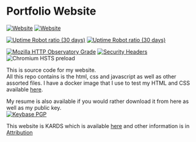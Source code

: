 # Portfolio Website

[![Website](https://img.shields.io/website/https/www.jwhite.network?down_message=offline&label=Hosted&up_message=online)](https://www.jwhite.network) [![Website](https://img.shields.io/website/https/portfolio.jwhite.network?down_message=offline&label=Self-Hosted&up_message=online)](https://portfolio.jwhite.network)

[![Uptime Robot ratio (30 days)](https://img.shields.io/uptimerobot/ratio/m782036015-8fcc23e2895b73af1e1cd132?label=Hosted%20Uptime)](https://www.jwhite.network) [![Uptime Robot ratio (30 days)](https://img.shields.io/uptimerobot/ratio/m782036017-2cdb6d8199d03d2fbf4bf8d7?label=Self-Hosted%20Uptime)](https://portfolio.jwhite.network)

[![Mozilla HTTP Observatory Grade](https://img.shields.io/mozilla-observatory/grade/portfolio.jwhite.network?publish)](https://observatory.mozilla.org/analyze/portfolio.jwhite.network) [![Security Headers](https://img.shields.io/security-headers?style=flat-square&url=https%3A%2F%2Fwww.jwhite.network)](https://securityheaders.com/?q=portfolio.jwhite.network&followRedirects=on) ![Chromium HSTS preload](https://img.shields.io/hsts/preload/www.jwhite.network?style=flat-square)

This is source code for my website.  
All this repo contains is the html, css and javascript as well as other assorted files. I have a docker image that I use to test my HTML and CSS available [here](https://github.com/Cyb3r-Jak3/html5validator-docker).

My resume is also available if you would rather download it from here as well as my public key.  
[![Keybase PGP](https://img.shields.io/keybase/pgp/cyb3rjak3)](https://keyserver.ubuntu.com/pks/lookup?search=0x1804B469&fingerprint=on&op=index)

This website is KARDS which is available [here](https://www.styleshout.com/free-templates/kards/) and other information is in [Attribution](Attribution.txt)
